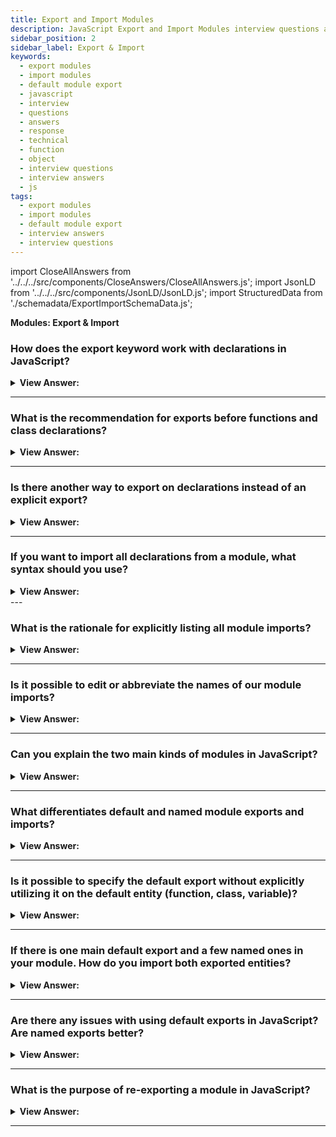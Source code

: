 ```yaml
---
title: Export and Import Modules
description: JavaScript Export and Import Modules interview questions and answers. We can label any declaration as exported by placing export before it. Interview Answers
sidebar_position: 2
sidebar_label: Export & Import
keywords:
  - export modules
  - import modules
  - default module export
  - javascript
  - interview
  - questions
  - answers
  - response
  - technical
  - function
  - object
  - interview questions
  - interview answers
  - js
tags:
  - export modules
  - import modules
  - default module export
  - interview answers
  - interview questions
---
```


import CloseAllAnswers from '../../../src/components/CloseAnswers/CloseAllAnswers.js';
import JsonLD from '../../../src/components/JsonLD/JsonLD.js';
import StructuredData from './schemadata/ExportImportSchemaData.js';

<JsonLD data={StructuredData} />

<head>
  <title>Export-Import Modules | Frontend Phone Interview Questions</title>
</head>

**Modules: Export & Import**

<CloseAllAnswers />

### How does the export keyword work with declarations in JavaScript?

<details>
  <summary><strong>View Answer:</strong></summary>
  <div>
  <div><strong>Interview Response:</strong> We can label any declaration as exported by placing export before it, a variable, function, or class.
</div><br />
  <div><strong className="codeExample">Code Example:</strong><br /><br />

  <div></div>

```js
// export an array
export let months = [
  'Jan',
  'Feb',
  'Mar',
  'Apr',
  'Aug',
  'Sep',
  'Oct',
  'Nov',
  'Dec',
];

// export a constant
export const MODULES_BECAME_STANDARD_YEAR = 2015;

// export a class
export class User {
  constructor(name) {
    this.name = name;
  }
}
```

  </div>
  </div>
</details>

---

### What is the recommendation for exports before functions and class declarations?

<details>
  <summary><strong>View Answer:</strong></summary>
  <div>
  <div><strong>Interview Response:</strong> Export before a class or a function does not make it a function expression, and it is still a function declaration, albeit exported. Most JavaScript style guides do not recommend semicolons after function and class declarations. A semicolon does not need implementation at the end of the export class and export function.
</div><br />
  <div><strong className="codeExample">Code Example:</strong><br /><br />

  <div></div>

```js
export function sayHi(user) {
  alert(`Hello, ${user}!`);
} // no ; at the end
```

  </div>
  </div>
</details>

---

### Is there another way to export on declarations instead of an explicit export?

<details>
  <summary><strong>View Answer:</strong></summary>
  <div>
  <div><strong>Interview Response:</strong> Yes, we can export separately using a list of exported variables or function/ class names that we choose to export.
</div><br />
  <div><strong className="codeExample">Code Example:</strong><br /><br />

  <div></div>

```js
// 📁 say.js
function sayHi(user) {
  alert(`Hello, ${user}!`);
}

function sayBye(user) {
  alert(`Bye, ${user}!`);
}

export { sayHi, sayBye }; // a list of exported variables
```

  </div>
  </div>
</details>

---

### If you want to import all declarations from a module, what syntax should you use?

<details>
  <summary><strong>View Answer:</strong></summary>
  <div>
  <div><strong>Interview Response:</strong> If there is a lot to import, we can import everything as an object using import * as &#8249;obj &#8250;. In contrast, this may seem an excellent way to access everything collectively. (It is not a recommended approach).
</div><br />
  <div><strong className="codeExample">Code Example:</strong><br /><br />

  <div></div>

```js
// Example 1: Importing everything in say.js
// 📁 main.js
import * as say from './say.js';

say.sayHi('John');
say.sayBye('John');
```

  </div>
  </div>
</details>
---

### What is the rationale for explicitly listing all module imports?

<details>
  <summary><strong>View Answer:</strong></summary>
  <div>
  <div><strong>Interview Response:</strong> Well, there are a few reasons. Modern build tools (webpack and others) bundle modules together and optimize them to speed up loading and remove unused stuff. Explicitly listing what to import, gives shorter names: sayHi() instead of say.sayHi(). An explicit list of imports gives a better overview of the code structure: what gets used and where. It makes code support and refactoring easier.
</div><br />
  <div><strong className="codeExample">Code Example:</strong><br /><br />

  <div></div>

```js
// Example 1: Importing everything in say.js
// 📁 main.js
import * as say from './say.js'; // listing everything

say.sayHi('John');
say.sayBye('John');

// Example 2: (Recommended) Only import what we need
// 📁 main.js
import { sayHi } from './say.js'; // explicit list
sayHi('John');
```

  </div>
  </div>
</details>

---

### Is it possible to edit or abbreviate the names of our module imports?

<details>
  <summary><strong>View Answer:</strong></summary>
  <div>
  <div><strong>Interview Response:</strong> Yes, we can change or shorten the names of our imports. We can use the import “as” syntax to change the import name to a local variable name. You can also use this behavior for exports using the export as syntax.
</div><br />
  <div><strong className="codeExample">Code Example:</strong><br /><br />

  <div></div>

```js
// 📁 main.js
import { sayHi as hi, sayBye as bye } from './say.js';

hi('John'); // Hello, John!
bye('John'); // Bye, John!
```

  </div>
  </div>
</details>

---

### Can you explain the two main kinds of modules in JavaScript?

<details>
  <summary><strong>View Answer:</strong></summary>
  <div>
  <div><strong>Interview Response:</strong> In practice, there are mainly two kinds of modules, modules that contain a library, a pack of functions, and modules that declare a single entity, e.g., a module user.js exports only class User.
</div>
  </div>
</details>

---

### What differentiates default and named module exports and imports?

<details>
  <summary><strong>View Answer:</strong></summary>
  <div>
  <div><strong>Interview Response:</strong> Named imports use the standard imports with bracket syntax, while default imports can be imported without brackets. Default exports must use the export default syntax to denote that the object is the default export. Technically, we may have both default and named exports in a single module, but people usually do not mix them in practice. A module has either named exports or the default one. Another critical difference is that default exports do not require an entity name (function, class, variable). Not giving a name is fine because there is only one export default per file, so import without curly braces knows what to import.
</div><br />
  <div><strong className="codeExample">Code Example:</strong><br /><br />

  <div></div>

```js
// 📁 user.js
export default class User { // just add "default" to export as default
  constructor(name) {
    this.name = name;
  }
}

// 📁 main.js - importing default User class
import User from './user.js'; // not {User}, just User

new User('John');

////////////////////////////

// No entity names - these are all perfectly valid default exports

export default class { // no class name
  constructor() { ... }
}

export default function(user) { // no function name
  alert(`Hello, ${user}!`);
}

// export a single value, without making a variable
export default ['Jan', 'Feb', 'Mar','Apr', 'Aug', 'Sep', 'Oct', 'Nov', 'Dec'];

```

  </div>
  </div>
</details>

---

### Is it possible to specify the default export without explicitly utilizing it on the default entity (function, class, variable)?

<details>
  <summary><strong>View Answer:</strong></summary>
  <div>
  <div><strong>Interview Response:</strong> In some situations, we can use the default keyword to reference the default export. For example, to export a function separately from its definition.
</div><br />
  <div><strong className="codeExample">Code Example:</strong><br /><br />

  <div></div>

```js
// export a function separately from its definition
function sayHi(user) {
  alert(`Hello, ${user}!`);
}

// same as if we added "export default" before the function
export { sayHi as default }; // <- referencing sayHi
```

  </div>
  </div>
</details>

---

### If there is one main default export and a few named ones in your module. How do you import both exported entities?

<details>
  <summary><strong>View Answer:</strong></summary>
  <div>
  <div><strong>Interview Response:</strong> To import both the default and named exports, you must use the import &#123;default as &#8249;obj&#8250;, &#8249;otherObject&#8250;&#125; syntax. The imports must be enclosed in brackets and separated by a comma.
</div><br />
  <div><strong className="codeExample">Code Example:</strong><br /><br />

  <div></div>

```js
// 📁 user.js
export default class User {
  constructor(name) {
    this.name = name;
  }
}

export function sayHi(user) {
  alert(`Hello, ${user}!`);
}

// 📁 main.js
import { default as User, sayHi } from './user.js'; // enclosed in curly brackets

new User('John');
```

  </div>
  </div>
</details>

---

### Are there any issues with using default exports in JavaScript? Are named exports better?

<details>
  <summary><strong>View Answer:</strong></summary>
  <div>
  <div><strong>Interview Response:</strong> Named exports are explicit. Named exports name what exports, so we have that information from them; that is good. Named exports force us to use exactly the right name to import. While for a default export, we always choose the name when importing. This approach is not good because some team members may use different names to import the same thing, which is not good.
</div><br />
  <div><strong className="codeExample">Code Example:</strong><br /><br />

  <div></div>

```js
// Named exports force us to use exactly the right name to import
import { User } from './user.js';
// import {MyUser} won't work, the name must be {User}

// Default exports we can choose the name when importing
import User from './user.js'; // works
import MyUser from './user.js'; // works too
// could be import Anything... and it'll still work

// there’s a rule that imported variables should correspond to file names
import User from './user.js';
import LoginForm from './loginForm.js';
import func from '/path/to/func.js';
```

  </div>
  </div>
</details>

---

### What is the purpose of re-exporting a module in JavaScript?

<details>
  <summary><strong>View Answer:</strong></summary>
  <div>
  <div><strong>Interview Response:</strong> Re-exporting a module allows access to specific functionality without giving outsiders access to the internal structure. The idea is that outsiders, other programmers who use our package, should not meddle with its internal structure and search for files inside our package folder. We export what is necessary and keep the rest hidden from prying eyes.
</div><br />
  <div><strong className="codeExample">Code Example:</strong><br /><br />

  <div></div>

```js
// 📁 auth/index.js

// import login/logout and immediately export them
import { login, logout } from './helpers.js';
export { login, logout };

// import default as User and export it
import User from './user.js';
export { User };
// ...
```

  </div>
  </div>
</details>

---
